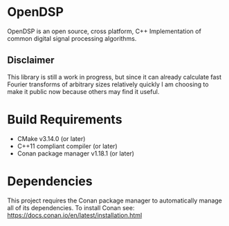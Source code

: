 # OpenDSP

OpenDSP is an open source, cross platform, C++ Implementation of common digital
signal processing algorithms.

## Disclaimer

This library is still a work in progress, but since it can already calculate
fast Fourier transforms of arbitrary sizes relatively quickly I am choosing to
make it public now because others may find it useful.

# Build Requirements

* CMake v3.14.0 (or later)
* C++11 compliant compiler (or later)
* Conan package manager v1.18.1 (or later)

# Dependencies

This project requires the Conan package manager to automatically manage all of
its dependencies. To install Conan see:
https://docs.conan.io/en/latest/installation.html
